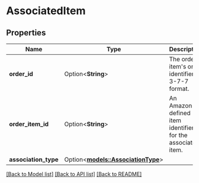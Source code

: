 # AssociatedItem

## Properties

Name | Type | Description | Notes
------------ | ------------- | ------------- | -------------
**order_id** | Option<**String**> | The order item's order identifier, in 3-7-7 format. | [optional]
**order_item_id** | Option<**String**> | An Amazon-defined item identifier for the associated item. | [optional]
**association_type** | Option<[**models::AssociationType**](AssociationType.md)> |  | [optional]

[[Back to Model list]](../README.md#documentation-for-models) [[Back to API list]](../README.md#documentation-for-api-endpoints) [[Back to README]](../README.md)


